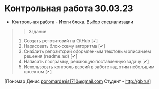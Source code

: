 # Контрольная работа 30.03.23

+ Контрольная работа - Итоги блока. Выбор специализации

>> Задание
> 1. Создать репозиторий на GitHub [✔]
> 2. Нарисовать блок-схему алгоритма [✔]
> 3. Снабдить репозиторий оформленным текстовым описанием решения (readme.md) [✔]
> 4. Написать программу, решающую поставленную задачу [✔]
> 5. Использовать контроль версий в работе над этим небольшим проектом [✔]


[Пономар Денис ponomardenis1710@gmail.com Студент - http://gb.ru/]
